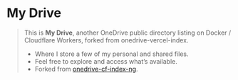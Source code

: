 # My Drive

> This is **My Drive**, another OneDrive public directory listing on Docker / Cloudflare Workers, forked from onedrive-vercel-index.
> - Where I store a few of my personal and shared files.
> - Feel free to explore and access what’s available.
> - Forked from [onedrive-cf-index-ng](https://github.com/lyc8503/onedrive-cf-index-ng).
